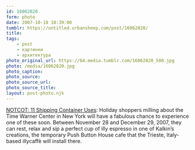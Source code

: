 ```yaml
---
id: 16062820
form: photo
date: 2007-10-18 10:39:00
tumblr: https://untitled.urbansheep.com/post/16062820/
title:
tags:
    - post
    - картинки
    - архитектура
photo_original_url: https://64.media.tumblr.com/16062820_500.jpg
photo: /media/16062820.jpg
photo_caption: 
photo_source:
photo_source_url:
photo_source_title:
layout: post-photo.njk
---
```


<p><a href="http://www.notcot.com/archives/2007/10/shipping_contai.php#more">NOTCOT: 11 Shipping Container Uses</a>: Holiday shoppers milling about the Time Warner Center in New York will have a fabulous chance to experience one of these soon. Between November 28 and December 29, 2007, they can rest, relax and sip a perfect cup of illy espresso in one of Kalkin’s creations, the temporary Push Button House cafe that the Trieste, Italy-based illycaffè will install there.</p>
